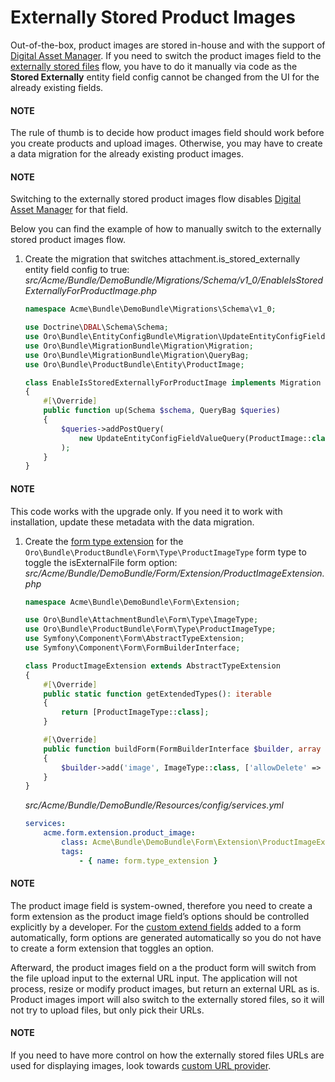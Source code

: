 <a id="bundle-docs-commerce-product-bundle-external-product-images"></a>

# Externally Stored Product Images

Out-of-the-box, product images are stored in-house and with the support of [Digital Asset Manager](../../../user/back-office/marketing/digital-assets/index.md#digital-assets). If you need to switch the product images field to the [externally stored files](../../platform/AttachmentBundle/attachment-bundle-config.md#attachment-bundle-externally-stored-files) flow, you have to do it manually via code as the **Stored Externally** entity field config cannot be changed from the UI for the already existing fields.

#### NOTE
The rule of thumb is to decide how product images field should work before you create products and upload images. Otherwise, you may have to create a data migration for the already existing product images.

#### NOTE
Switching to the externally stored product images flow disables [Digital Asset Manager](../../../user/back-office/marketing/digital-assets/index.md#digital-assets) for that field.

Below you can find the example of how to manually switch to the externally stored product images flow.

1. Create the migration that switches attachment.is_stored_externally entity field config to true:
   *src/Acme/Bundle/DemoBundle/Migrations/Schema/v1_0/EnableIsStoredExternallyForProductImage.php*
   ```php
   namespace Acme\Bundle\DemoBundle\Migrations\Schema\v1_0;

   use Doctrine\DBAL\Schema\Schema;
   use Oro\Bundle\EntityConfigBundle\Migration\UpdateEntityConfigFieldValueQuery;
   use Oro\Bundle\MigrationBundle\Migration\Migration;
   use Oro\Bundle\MigrationBundle\Migration\QueryBag;
   use Oro\Bundle\ProductBundle\Entity\ProductImage;

   class EnableIsStoredExternallyForProductImage implements Migration
   {
       #[\Override]
       public function up(Schema $schema, QueryBag $queries)
       {
           $queries->addPostQuery(
               new UpdateEntityConfigFieldValueQuery(ProductImage::class, 'image', 'attachment', 'is_stored_externally', true)
           );
       }
   }
   ```

#### NOTE
This code works with the upgrade only. If you need it to work with installation, update these metadata with the data migration.

1. Create the <a href="https://symfony.com/doc/6.4/form/create_form_type_extension.html" target="_blank">form type extension</a> for the `Oro\Bundle\ProductBundle\Form\Type\ProductImageType` form type to toggle the isExternalFile form option:
   *src/Acme/Bundle/DemoBundle/Form/Extension/ProductImageExtension.php*
   ```php
   namespace Acme\Bundle\DemoBundle\Form\Extension;

   use Oro\Bundle\AttachmentBundle\Form\Type\ImageType;
   use Oro\Bundle\ProductBundle\Form\Type\ProductImageType;
   use Symfony\Component\Form\AbstractTypeExtension;
   use Symfony\Component\Form\FormBuilderInterface;

   class ProductImageExtension extends AbstractTypeExtension
   {
       #[\Override]
       public static function getExtendedTypes(): iterable
       {
           return [ProductImageType::class];
       }

       #[\Override]
       public function buildForm(FormBuilderInterface $builder, array $options): void
       {
           $builder->add('image', ImageType::class, ['allowDelete' => false, 'isExternalFile' => true]);
       }
   }
   ```

   *src/Acme/Bundle/DemoBundle/Resources/config/services.yml*
   ```yaml
   services:
       acme.form.extension.product_image:
           class: Acme\Bundle\DemoBundle\Form\Extension\ProductImageExtension
           tags:
               - { name: form.type_extension }
   ```

#### NOTE
The product image field is system-owned, therefore you need to create a form extension as the product image field’s options should be controlled explicitly by a developer. For the [custom extend fields](../../../backend/entities/extend-entities/index.md#book-entities-extended-entities-add-fields) added to a form automatically, form options are generated automatically so you do not have to create a form extension that toggles an option.

Afterward, the product images field on a the product form will switch from the file upload input to the external URL input. The application will not process, resize or modify product images, but return an external URL as is. Product images import will also switch to the externally stored files, so it will not try to upload files, but only pick their URLs.

#### NOTE
If you need to have more control on how the externally stored files URLs are used for displaying images, look towards [custom URL provider](../../platform/AttachmentBundle/generating-image-file-urls.md#attachment-bundle-custom-url-provider).

<!-- Frontend -->
